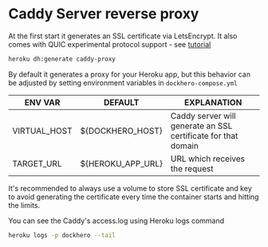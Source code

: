 Caddy Server reverse proxy
==========================

At the first start it generates an SSL certificate via LetsEncrypt.
It also comes with QUIC experimental protocol support - see [tutorial](https://docs.dockhero.io/tutorials/caddy.html)

```bash
heroku dh:generate caddy-proxy
```

By default it generates a proxy for your Heroku app, but this behavior can be
adjusted by setting environment variables in `dockhero-compose.yml`

| ENV VAR      	| DEFAULT           	| EXPLANATION                    	|
|--------------	|-------------------	|--------------------------------	|
| VIRTUAL_HOST 	| ${DOCKHERO_HOST}  	| Caddy server will generate an SSL certificate for that domain          	|
| TARGET_URL   	| ${HEROKU_APP_URL} 	| URL which receives the request 	|

It's recommended to always use a volume to store SSL certificate and key
to avoid generating the certificate every time the container starts and hitting the limits.

You can see the Caddy's access.log using Heroku logs command

```bash
heroku logs -p dockhero --tail
```

